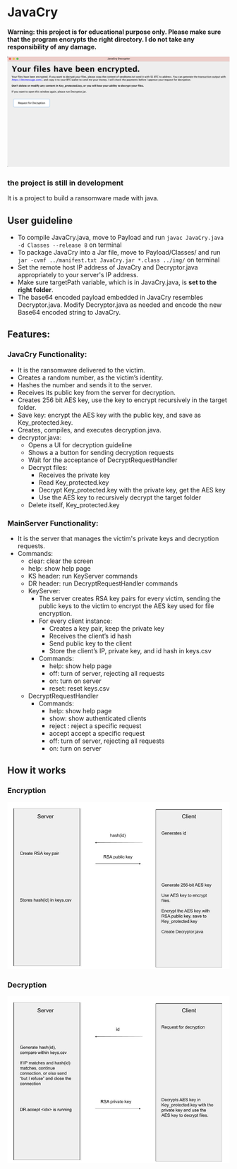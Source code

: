 # JavaCry
**Warning: this project is for educational purpose only. Please make sure that the program encrypts the right directory. I do not take any responsibility of any damage.**

![image](https://github.com/acezxn/JavaCry/blob/main/images/YourFilesHaveBeenEncrypted.png)

### the project is still in development

It is a project to build a ransomware made with java.


## User guideline
* To compile JavaCry.java, move to Payload and run `javac JavaCry.java -d Classes --release 8` on terminal
* To package JavaCry into a Jar file, move to Payload/Classes/ and run `jar -cvmf ../manifest.txt JavaCry.jar *.class ../img/` on terminal
* Set the remote host IP address of JavaCry and Decryptor.java appropriately to your server's IP address.
* Make sure targetPath variable, which is in JavaCry.java, is **set to the right folder**.
* The base64 encoded payload embedded in JavaCry resembles Decryptor.java. Modify Decryptor.java as needed and encode the new Base64 encoded string to JavaCry.

## Features:

### JavaCry Functionality:
* It is the ransomware delivered to the victim.
* Creates a random number, as the victim’s identity.
* Hashes the number and sends it to the server.
* Receives its public key from the server for decryption.
* Creates 256 bit AES key, use the key to encrypt recursively in the target folder.
* Save key: encrypt the AES key with the public key, and save as Key_protected.key.
* Creates, compiles, and executes decryption.java.
* decryptor.java:
    * Opens a UI for decryption guideline
    * Shows a a button for sending decryption requests
    * Wait for the acceptance of DecryptRequestHandler
    * Decrypt files:
	    * Receives the private key
	    * Read Key_protected.key
	    * Decrypt Key_protected.key with the private key, get the AES key
	    * Use the AES key to recursively decrypt the target folder
    * Delete itself, Key_protected.key
 
### MainServer Functionality:
* It is the server that manages the victim's private keys and decryption requests.
* Commands:
    * clear: clear the screen
    * help: show help page
    * KS header: run KeyServer commands
    * DR header: run DecryptRequestHandler commands
    * KeyServer:
        * The server creates RSA key pairs for every victim, sending the public keys to the victim to encrypt the AES key used for file encryption.
        * For every client instance:
            * Creates a key pair, keep the private key
            * Receives the client’s id hash
            * Send public key to the client
            * Store the client’s IP, private key, and id hash in keys.csv
        * Commands:
            * help: show help page
            * off: turn of server, rejecting all requests
            * on: turn on server
            * reset: reset keys.csv
    * DecryptRequestHandler
		* Commands:
			* help: show help page
			* show: show authenticated clients
			* reject <idx>: reject a specific request
			* accept <idx> accept a specific request
			* off: turn of server, rejecting all requests
			* on: turn on server

## How it works
### Encryption
![image](https://github.com/acezxn/JavaCry/blob/main/images/JavaCry_Encryption.jpg)
### Decryption
![image](https://github.com/acezxn/JavaCry/blob/main/images/JavaCry_Decryption.jpg)